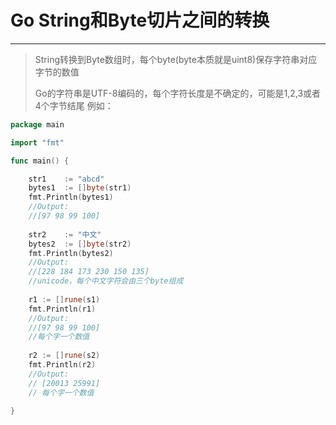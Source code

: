 # Go String和Byte切片之间的转换
***
> String转换到Byte数组时，每个byte(byte本质就是uint8)保存字符串对应字节的数值
> 
> Go的字符串是UTF-8编码的，每个字符长度是不确定的，可能是1,2,3或者4个字节结尾
> 例如：
>
```Go
package main

import "fmt"

func main() {

	str1    := "abcd"
	bytes1  := []byte(str1)
	fmt.Println(bytes1) 
	//Output:
	//[97 98 99 100]
    
	str2    := "中文"
	bytes2  := []byte(str2)
	fmt.Println(bytes2)
	//Output:
	//[228 184 173 230 150 135]
	//unicode，每个中文字符会由三个byte组成
    
    r1 := []rune(s1)
	fmt.Println(r1) 
	//Output:
	//[97 98 99 100]
	//每个字一个数值
    
	r2 := []rune(s2)
	fmt.Println(r2) 
	//Output:
	// [20013 25991]
	// 每个字一个数值

}
```